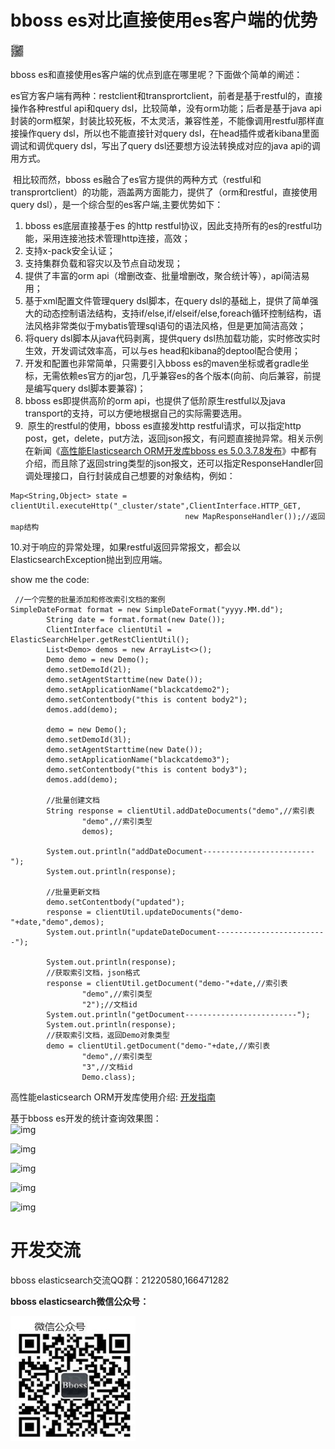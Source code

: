 # bboss es对比直接使用es客户端的优势

<img src="images/qrcode.jpg" alt="bboss" style="zoom:10%;" />

 

   bboss es和直接使用es客户端的优点到底在哪里呢？下面做个简单的阐述：

​    es官方客户端有两种：restclient和transprortclient，前者是基于restful的，直接操作各种restful api和query dsl，比较简单，没有orm功能；后者是基于java api封装的orm框架，封装比较死板，不太灵活，兼容性差，不能像调用restful那样直接操作query dsl，所以也不能直接针对query dsl，在head插件或者kibana里面调试和调优query dsl，写出了query dsl还要想方设法转换成对应的java api的调用方式。

​    相比较而然，bboss es融合了es官方提供的两种方式（restful和transprortclient）的功能，涵盖两方面能力，提供了（orm和restful，直接使用query dsl），是一个综合型的es客户端,主要优势如下：

1. bboss es底层直接基于es 的http restful协议，因此支持所有的es的restful功能，采用连接池技术管理http连接，高效；
2. 支持x-pack安全认证；
3. 支持集群负载和容灾以及节点自动发现；
4. 提供了丰富的orm api（增删改查、批量增删改，聚合统计等），api简洁易用；
5. 基于xml配置文件管理query dsl脚本，在query dsl的基础上，提供了简单强大的动态控制语法结构，支持if/else,if/elseif/else,foreach循环控制结构，语法风格非常类似于mybatis管理sql语句的语法风格，但是更加简洁高效；
6. 将query dsl脚本从java代码剥离，提供query dsl热加载功能，实时修改实时生效，开发调试效率高，可以与es head和kibana的deptool配合使用；
7. 开发和配置也非常简单，只需要引入bboss es的maven坐标或者gradle坐标，无需依赖es官方的jar包，几乎兼容es的各个版本(向前、向后兼容，前提是编写query dsl脚本要兼容)；
8. bboss es即提供高阶的orm api，也提供了低阶原生restful以及java transport的支持，可以方便地根据自己的实际需要选用。
9. ​    原生的restful的使用，bboss es直接发http restful请求，可以指定http post，get，delete，put方法，返回json报文，有问题直接抛异常。相关示例在新闻《[高性能Elasticsearch ORM开发库bboss es 5.0.3.7.8发布](https://www.oschina.net/news/90641/bboss-es-5-0-3-7-8-released)》中都有介绍，而且除了返回string类型的json报文，还可以指定ResponseHandler回调处理接口，自行封装成自己想要的对象结构，例如：     

```
Map<String,Object> state = clientUtil.executeHttp("_cluster/state",ClientInterface.HTTP_GET,
                                       new MapResponseHandler());//返回map结构
```

​    10.对于响应的异常处理，如果restful返回异常报文，都会以ElasticsearchException抛出到应用端。

show me the code:

```
 //一个完整的批量添加和修改索引文档的案例  
SimpleDateFormat format = new SimpleDateFormat("yyyy.MM.dd");
		String date = format.format(new Date());
		ClientInterface clientUtil = ElasticSearchHelper.getRestClientUtil();
		List<Demo> demos = new ArrayList<>();
		Demo demo = new Demo();
		demo.setDemoId(2l);
		demo.setAgentStarttime(new Date());
		demo.setApplicationName("blackcatdemo2");
		demo.setContentbody("this is content body2");
		demos.add(demo);

		demo = new Demo();
		demo.setDemoId(3l);
		demo.setAgentStarttime(new Date());
		demo.setApplicationName("blackcatdemo3");
		demo.setContentbody("this is content body3");
		demos.add(demo);

		//批量创建文档
		String response = clientUtil.addDateDocuments("demo",//索引表
				"demo",//索引类型
				demos);

		System.out.println("addDateDocument-------------------------");
		System.out.println(response);

		//批量更新文档
		demo.setContentbody("updated");
		response = clientUtil.updateDocuments("demo-"+date,"demo",demos);
		System.out.println("updateDateDocument-------------------------");

		System.out.println(response);
        //获取索引文档，json格式
		response = clientUtil.getDocument("demo-"+date,//索引表
				"demo",//索引类型
				"2");//文档id
		System.out.println("getDocument-------------------------");
		System.out.println(response);
        //获取索引文档，返回Demo对象类型
		demo = clientUtil.getDocument("demo-"+date,//索引表
				"demo",//索引类型
				"3",//文档id
				Demo.class);
```

高性能elasticsearch ORM开发库使用介绍:
[开发指南](development.md)

基于bboss es开发的统计查询效果图：   
![img](https://static.oschina.net/uploads/img/201712/19104625_GiDw.jpg)

![img](https://static.oschina.net/uploads/img/201712/19104625_WiAf.png)

![img](https://static.oschina.net/uploads/img/201712/19104625_0s2d.jpg)

![img](https://static.oschina.net/uploads/img/201712/19104625_2DkP.png)

![img](https://static.oschina.net/uploads/img/201712/19104625_PsKL.png)

# 开发交流



bboss elasticsearch交流QQ群：21220580,166471282

**bboss elasticsearch微信公众号：**

<img src="images/qrcode.jpg"  height="200" width="200">




